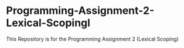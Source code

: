 # Programming-Assignment-2-Lexical-Scopingl
This Repository is for the Programming Assignment 2 (Lexical Scoping)
